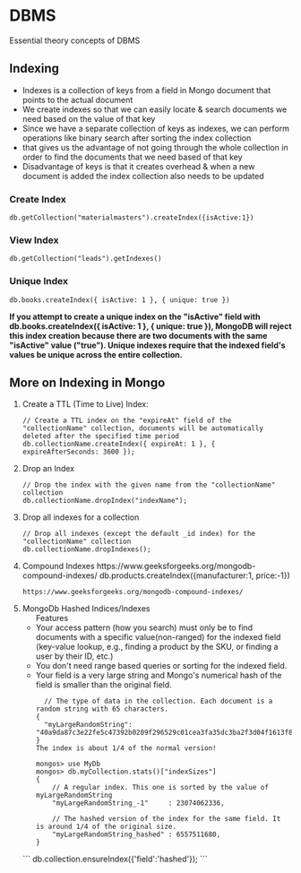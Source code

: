 # DBMS
Essential theory concepts of DBMS

<h2>Indexing</h2>


<ul>
  <li>Indexes is a collection of keys from a field in Mongo document that points to the actual document</li>
  <li>We create indexes so that we can easily locate & search documents we need based on the value of that key</li>
  <li>Since we have a separate collection of keys as indexes, we can perform operations like binary search after sorting the index collection</li>
  <li>that gives us the advantage of not going through the whole collection in order to find the documents that we need based of that key</li>
  <li>Disadvantage of keys is that it creates overhead & when a new document is added the index collection also needs to be updated</li>
</ul>

<h3>Create Index</h3>

```
db.getCollection("materialmasters").createIndex({isActive:1})
```

<h3>View Index</h3>

```
db.getCollection("leads").getIndexes()
```

<h3>Unique Index</h3>

```
db.books.createIndex({ isActive: 1 }, { unique: true })
```

**If you attempt to create a unique index on the "isActive" field with db.books.createIndex({ isActive: 1 }, { unique: true }), MongoDB will reject this index creation because there are two documents with the same "isActive" value ("true"). Unique indexes require that the indexed field's values be unique across the entire collection.**

<h2>More on Indexing in Mongo</h2>

<ol>
<li>
  Create a TTL (Time to Live) Index:
  
  ```
// Create a TTL index on the "expireAt" field of the "collectionName" collection, documents will be automatically deleted after the specified time period
db.collectionName.createIndex({ expireAt: 1 }, { expireAfterSeconds: 3600 });
```
</li>

<li>
  Drop an Index

  ```
// Drop the index with the given name from the "collectionName" collection
db.collectionName.dropIndex("indexName");
```
</li>
<li>Drop all indexes for a collection
  
```
// Drop all indexes (except the default _id index) for the "collectionName" collection
db.collectionName.dropIndexes();
```
</li>

<li>Compound Indexes
https://www.geeksforgeeks.org/mongodb-compound-indexes/
db.products.createIndex({manufacturer:1, price:-1})
  
```
https://www.geeksforgeeks.org/mongodb-compound-indexes/
```
</li>

<li>
MongoDb Hashed Indices/Indexes
<ul>
  Features
<li>Your access pattern (how you search) must only be to find documents with a specific value(non-ranged) for the indexed field (key-value lookup, e.g., finding a product by the SKU, or finding a user by their ID, etc.)</li>
<li>You don't need range based queries or sorting for the indexed field.</li>
<li>Your field is a very large string and Mongo's numerical hash of the field is smaller than the original field.</li>

```
  // The type of data in the collection. Each document is a random string with 65 characters.
{
  "myLargeRandomString": "40a9da87c3e22fe5c47392b0209f296529c01cea3fa35dc3ba2f3d04f1613f8e"
}
The index is about 1/4 of the normal version!

mongos> use MyDb
mongos> db.myCollection.stats()["indexSizes"]
{
    // A regular index. This one is sorted by the value of myLargeRandomString
    "myLargeRandomString_-1"     : 23074062336,

    // The hashed version of the index for the same field. It is around 1/4 of the original size.
    "myLargeRandomString_hashed" : 6557511680,
}
```

</ul>
```
db.collection.ensureIndex({'field':'hashed'});
```
</li>

</ol>
